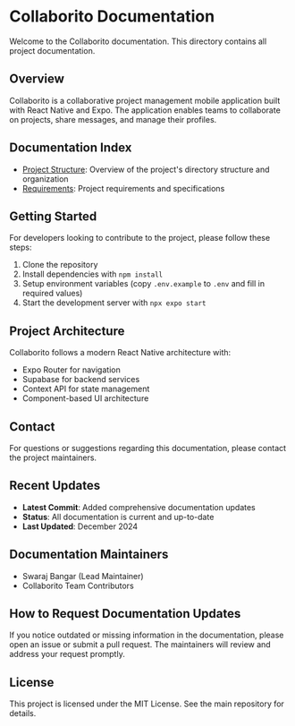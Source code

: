 # Collaborito Documentation

Welcome to the Collaborito documentation. This directory contains all project documentation.

## Overview

Collaborito is a collaborative project management mobile application built with React Native and Expo. The application enables teams to collaborate on projects, share messages, and manage their profiles.

## Documentation Index

- [Project Structure](./project-structure.md): Overview of the project's directory structure and organization
- [Requirements](./requirements/requirements.md): Project requirements and specifications

## Getting Started

For developers looking to contribute to the project, please follow these steps:

1. Clone the repository
2. Install dependencies with `npm install`
3. Setup environment variables (copy `.env.example` to `.env` and fill in required values)
4. Start the development server with `npx expo start`

## Project Architecture

Collaborito follows a modern React Native architecture with:

- Expo Router for navigation
- Supabase for backend services
- Context API for state management
- Component-based UI architecture

## Contact

For questions or suggestions regarding this documentation, please contact the project maintainers.

## Recent Updates

- **Latest Commit**: Added comprehensive documentation updates
- **Status**: All documentation is current and up-to-date
- **Last Updated**: December 2024 

## Documentation Maintainers

- Swaraj Bangar (Lead Maintainer)
- Collaborito Team Contributors 

## How to Request Documentation Updates

If you notice outdated or missing information in the documentation, please open an issue or submit a pull request. The maintainers will review and address your request promptly. 

## License

This project is licensed under the MIT License. See the main repository for details. 